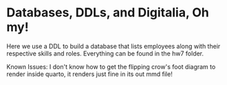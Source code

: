 # Databases, DDLs, and Digitalia, Oh my!

Here we use a DDL to build a database that lists employees along with their respective skills and roles. Everything can be found in the hw7 folder. 

Known Issues: I don't know how to get the flipping crow's foot diagram to render inside quarto, it renders just fine in its out mmd file! 
